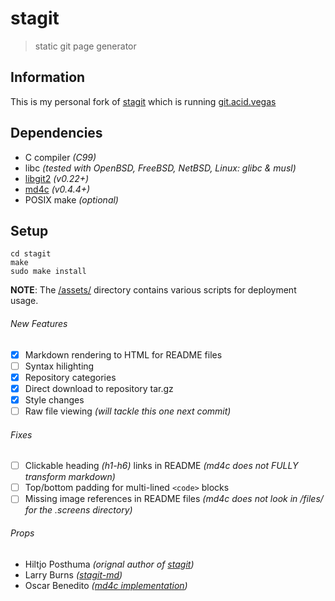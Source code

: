 # stagit
> static git page generator

## Information
This is my personal fork of [stagit](https://codemadness.org/stagit.html) which is running [git.acid.vegas](https://git.acid.vegas/)

## Dependencies
- C compiler *(C99)*
- libc *(tested with OpenBSD, FreeBSD, NetBSD, Linux: glibc & musl)*
- [libgit2](https://github.com/libgit2/libgit2) *(v0.22+)*
- [md4c](https://github.com/mity/md4c) *(v0.4.4+)* 
- POSIX make *(optional)*

## Setup
```shell
cd stagit
make
sudo make install
```

**NOTE**: The [/assets/](https://github.com/acidvegas/stagit/tree/master/assets) directory contains various scripts for deployment usage.

###### New Features
- [X] Markdown rendering to HTML for README files
- [ ] Syntax hilighting
- [X] Repository categories
- [X] Direct download to repository tar.gz
- [X] Style changes
- [ ] Raw file viewing *(will tackle this one next commit)*

###### Fixes
- [ ] Clickable heading *(h1-h6)* links in README *(md4c does not FULLY transform markdown)*
- [ ] Top/bottom padding for multi-lined `<code>` blocks 
- [ ] Missing image references in README files *(md4c does not look in /files/ for the .screens directory)*

###### Props
- Hiltjo Posthuma *(orignal author of [stagit](https://codemadness.org/git/stagit/))*
- Larry Burns *([stagit-md](https://github.com/lmburns/stagit-md))*
- Oscar Benedito *([md4c implementation](https://oscarbenedito.com/blog/2020/08/adding-about-pages-to-stagit/))*
